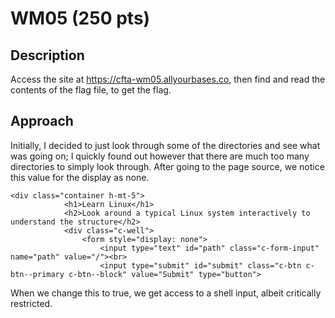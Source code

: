 # WM05 (250 pts)

## Description
Access the site at https://cfta-wm05.allyourbases.co, then find and read the contents of the flag file, to get the flag.

## Approach
Initially, I decided to just look through some of the directories and see what was going on; I quickly found out however that there are much too many directories to simply look through. After going to the page source, we notice this value for the display as none.
```
<div class="container h-mt-5">
            <h1>Learn Linux</h1>
            <h2>Look around a typical Linux system interactively to understand the structure</h2>
            <div class="c-well">
                <form style="display: none">
                    <input type="text" id="path" class="c-form-input" name="path" value="/"><br>
                    <input type="submit" id="submit" class="c-btn c-btn--primary c-btn--block" value="Submit" type="button">
```
When we change this to true, we get access to a shell input, albeit critically restricted. 
